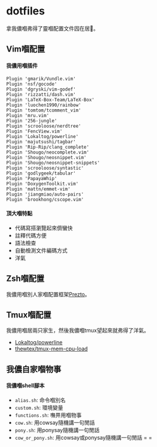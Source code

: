 # dotfiles

拿我儂嗰弗得了靈嗰配置文件囥在居𡍲。

## Vim嗰配置

#### 我儂用嗰插件

```vim
Plugin 'gmarik/Vundle.vim'
Plugin 'nsf/gocode'
Plugin 'dgryski/vim-godef'
Plugin 'rizzatti/dash.vim'
Plugin 'LaTeX-Box-Team/LaTeX-Box'
Plugin 'luochen1990/rainbow'
Plugin 'tomtom/tcomment_vim'
Plugin 'mru.vim'
Plugin '256-jungle'
Plugin 'scrooloose/nerdtree'
Plugin 'FencView.vim'
Plugin 'Lokaltog/powerline'
Plugin 'majutsushi/tagbar'
Plugin 'Rip-Rip/clang_complete'
Plugin 'Shougo/neocomplete.vim'
Plugin 'Shougo/neosnippet.vim'
Plugin 'Shougo/neosnippet-snippets'
Plugin 'scrooloose/syntastic'
Plugin 'godlygeek/tabular'
Plugin 'PapayaWhip'
Plugin 'DoxygenToolkit.vim'
Plugin 'mattn/emmet-vim'
Plugin 'jiangmiao/auto-pairs'
Plugin 'brookhong/cscope.vim'
```

#### 頂大嗰特點

* 代碼寫搭瀏覽起來儕蠻快
* 註釋代碼方便
* 語法檢查
* 自動檢測文件編碼方式
* 洋氣

## Zsh嗰配置

我儂用嗰別人家嗰配置框架[Prezto](https://github.com/sorin-ionescu/prezto)。

## Tmux嗰配置

我儂用嗰居兩只家生，然後我儂嗰tmux望起來就弗得了洋氣。

* [Lokaltog/powerline](https://github.com/Lokaltog/powerline)
* [thewtex/tmux-mem-cpu-load](https://github.com/thewtex/tmux-mem-cpu-load)

## 我儂自家嗰物事

#### 我儂嗰shell腳本

* `alias.sh`: 命令嗰別名
* `custom.sh`: 環境變量
* `functions.sh`: 嘸畀用嗰物事
* `cow.sh`: 用cowsay隨機講一句閒話
* `pony.sh`: 用ponysay隨機講一句閒話
* `cow_or_pony.sh`: 用cowsay或ponysay隨機講一句閒話 = =
